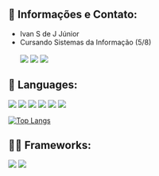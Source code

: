 ## :bust_in_silhouette: Informações e Contato:
* Ivan S de J Júnior
* Cursando Sistemas da Informação (5/8) <br><br>
  <a href = "mailto:ivan.junior2706@gmail.com" target="_blank"><img src="https://img.shields.io/badge/Gmail-D14836?style=for-the-badge&logo=gmail&logoColor=white" target="_blank"></a>
  <a href="https://www.linkedin.com/in/ivansjjunior/" target="_blank"><img src="https://img.shields.io/badge/-LinkedIn-%230077B5?style=for-the-badge&logo=linkedin&logoColor=white" target="_blank"></a>
  <a href="https://api.whatsapp.com/send?phone=5571991085709&text=Vim%20pelo%20git." target="_blank"><img src="https://img.shields.io/badge/WhatsApp-25D366?style=for-the-badge&logo=whatsapp&logoColor=white" target="_blank"></a> 
  
## :crystal_ball: Languages:
<img src="https://img.shields.io/badge/Java-ED8B00?style=for-the-badge&logo=java&logoColor=white" target="_blank"> <img src="https://img.shields.io/badge/Python-FFD43B?style=for-the-badge&logo=python&logoColor=darkgreen" target="_blank"> <img src="https://img.shields.io/badge/HTML5-E34F26?style=for-the-badge&logo=html5&logoColor=white" target="_blank"> <img src="https://img.shields.io/badge/CSS3-1572B6?style=for-the-badge&logo=css3&logoColor=white" target="_blank"> <img src="https://img.shields.io/badge/JavaScript-F7DF1E?style=for-the-badge&logo=javascript&logoColor=black" target="_blank"> <img src="https://img.shields.io/badge/TypeScript-DCDCDC?style=for-the-badge&logo=typescript&logoColor=black" target="_blank">

[![Top Langs](https://github-readme-stats.vercel.app/api/top-langs/?username=ivansjr&layout=compact&theme=radical)](https://github.com/anuraghazra/github-readme-stats)


## 👩‍💻 Frameworks:
<img src="https://img.shields.io/badge/Spring_Boot-F2F4F9?style=for-the-badge&logo=spring-boot" target="_blank"> <img src="https://img.shields.io/badge/angular-11?style=for-the-badge&logo=angular-11">

